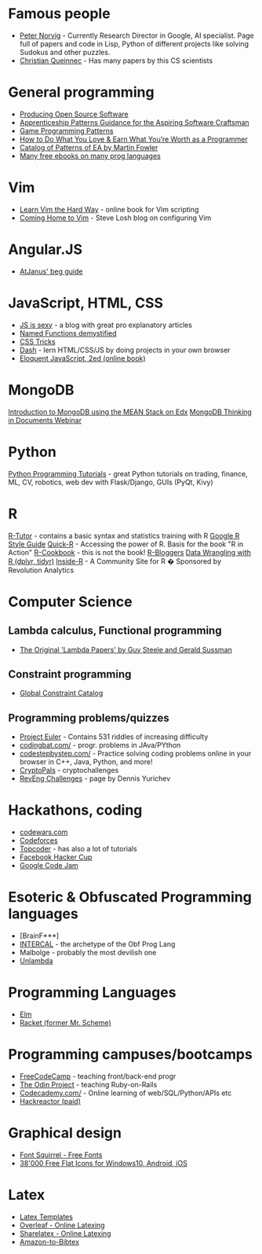 # Famous people
* [Peter Norvig](http://norvig.com/) - Currently Research Director in Google, AI specialist. Page full of papers and code in Lisp, Python of different projects like solving Sudokus and other puzzles.
* [Christian Queinnec](https://pages.lip6.fr/Christian.Queinnec/PDF/) - Has many papers by this CS scientists

# General programming
* [Producing Open Source Software](http://producingoss.com/en/index.html)
* [Apprenticeship Patterns Guidance for the Aspiring Software Craftsman](http://chimera.labs.oreilly.com/books/1234000001813/index.html)
* [Game Programming Patterns](http://gameprogrammingpatterns.com/)
* [How to Do What You Love & Earn What You’re Worth as a Programmer](https://leanpub.com/dowhatyoulove/read#leanpub-auto-the-single-most-important-thing-you-must-do-to-improve-your-programming-career)
* [Catalog of Patterns of EA by Martin Fowler](http://martinfowler.com/eaaCatalog/index.html)
* [Many free ebooks on many prog languages](https://github.com/vhf/free-programming-books/blob/master/free-programming-books.md)

# Vim
* [Learn Vim the Hard Way](http://learnvimscriptthehardway.stevelosh.com/) - online book for Vim scripting
* [Coming Home to Vim](http://stevelosh.com/blog/2010/09/coming-home-to-vim) - Steve Losh blog on configuring Vim

# Angular.JS
* [AtJanus' beg guide](http://antjanus.com/blog/web-development-tutorials/front-end-development/comprehensive-beginner-guide-angularjs/)

# JavaScript, HTML, CSS
* [JS is sexy](http://javascriptissexy.com/) - a blog with great pro explanatory articles
* [Named Functions demystified](http://kangax.github.io/nfe/)
* [CSS Tricks](https://css-tricks.com/)
* [Dash](https://dash.generalassemb.ly/)  - lern HTML/CSS/JS by doing projects in your own browser
* [Eloquent JavaScript, 2ed (online book)](http://eloquentjavascript.net/)

# MongoDB
[Introduction to MongoDB using the MEAN Stack on Edx](https://www.edx.org/course/introduction-mongodb-using-mean-stack-mongodbx-m101x#!)
[MongoDB Thinking in Documents Webinar](https://www.mongodb.com/presentations/webinar-back-to-basics-thinking-in-documents?p=55f080b16d6f6e7e15030000&utm_campaign=T6_V2_DEV_AM_E5_Schema%20Design%20-%20A&utm_medium=email&utm_source=Eloqua)

# Python
[Python Programming Tutorials](https://pythonprogramming.net/) - great Python tutorials on trading, finance, ML, CV, robotics, web dev with Flask/Django, GUIs (PyQt, Kivy)

# R
[R-Tutor](http://www.r-tutor.com/) - contains a basic syntax and statistics training with R
[Google R Style Guide](https://google.github.io/styleguide/Rguide.xml)
[Quick-R](http://www.statmethods.net/) - Accessing the power of R. Basis for the book "R in Action"
[R-Cookbook](http://www.cookbook-r.com/) - this is not the book!
[R-Bloggers](http://www.r-bloggers.com/)
[Data Wrangling with R (dplyr, tidyr)](https://dl.dropboxusercontent.com/u/5896466/wrangling-webinar.pdf)
[Inside-R](http://www.inside-r.org/) - A Community Site for R � Sponsored by Revolution Analytics

# Computer Science
## Lambda calculus, Functional programming
* [The Original 'Lambda Papers' by Guy Steele and Gerald Sussman](http://library.readscheme.org/page1.html)

## Constraint programming
* [Global Constraint Catalog](http://sofdem.github.io/gccat/)

## Programming problems/quizzes
* [Project Euler](https://projecteuler.net) - Contains 531 riddles of increasing difficulty
* [codingbat.com/](http://codingbat.com/) - progr. problems in JAva/PYthon
* [codestepbystep.com/](http://www.codestepbystep.com/) - Practice solving coding problems online in your browser in C++, Java, Python, and more!
* [CryptoPals](http://cryptopals.com/) - cryptochallenges
* [RevEng Challenges](https://challenges.re) - page by Dennis Yurichev


# Hackathons, coding
* [codewars.com](https://codewars.com)
* [Codeforces](http://codeforces.com/)
* [Topcoder](https://www.topcoder.com/) - has also a lot of tutorials
* [Facebook Hacker Cup](https://www.facebook.com/hackercup)
* [Google Code Jam](https://code.google.com/codejam/)

# Esoteric & Obfuscated Programming languages
* [BrainF***]
* [INTERCAL](http://www.catb.org/~esr/intercal/ick.htm) - the archetype of the Obf Prog Lang
* Malbolge - probably the most devilish one
* [Unlambda](http://www.madore.org/~david/programs/unlambda/)

# Programming Languages
* [Elm](http://elm-lang.org/)
* [Racket (former Mr. Scheme)](http://racket-lang.org/)

# Programming campuses/bootcamps
* [FreeCodeCamp](www.freecodecamp.com) - teaching front/back-end progr
* [The Odin Project](www.theodinproject.com) - teaching Ruby-on-Rails
* [Codecademy.com/](https://www.codecademy.com/) - Online learning of web/SQL/Python/APIs etc
* [Hackreactor (paid)](http://www.hackreactor.com/)

# Graphical design
* [Font Squirrel - Free Fonts](https://www.fontsquirrel.com/)
* [38'000 Free Flat Icons for Windows10, Android, iOS](https://icons8.com/)

# Latex
* [Latex Templates](https://www.latextemplates.com)
* [Overleaf - Online Latexing](https://www.overleaf.com)
* [Sharelatex - Online Latexing](https://www.sharelatex.com)
* [Amazon-to-Bibtex](http://lead.to/amazon/en)
